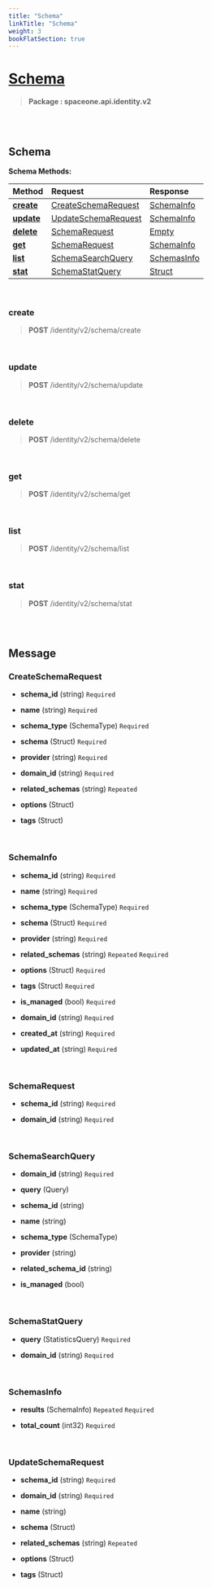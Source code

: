 ```yaml
---
title: "Schema"
linkTitle: "Schema"
weight: 3
bookFlatSection: true
---
```

# [Schema](#Schema)



>  **Package : spaceone.api.identity.v2**

<br>
<br>

## Schema





**Schema Methods:**


| Method | Request | Response |
| :----- | :-------- | :-------- |
| [**create**](./Schema#create) | [CreateSchemaRequest](Schema#createschemarequest) | [SchemaInfo](Schema#schemainfo) |
| [**update**](./Schema#update) | [UpdateSchemaRequest](Schema#updateschemarequest) | [SchemaInfo](Schema#schemainfo) |
| [**delete**](./Schema#delete) | [SchemaRequest](Schema#schemarequest) | [Empty](Schema#empty) |
| [**get**](./Schema#get) | [SchemaRequest](Schema#schemarequest) | [SchemaInfo](Schema#schemainfo) |
| [**list**](./Schema#list) | [SchemaSearchQuery](Schema#schemasearchquery) | [SchemasInfo](Schema#schemasinfo) |
| [**stat**](./Schema#stat) | [SchemaStatQuery](Schema#schemastatquery) | [Struct](Schema#struct) |



    
<br>

### create





> **POST** /identity/v2/schema/create
>






    
<br>

### update





> **POST** /identity/v2/schema/update
>






    
<br>

### delete





> **POST** /identity/v2/schema/delete
>






    
<br>

### get





> **POST** /identity/v2/schema/get
>






    
<br>

### list





> **POST** /identity/v2/schema/list
>






    
<br>

### stat





> **POST** /identity/v2/schema/stat
>






    


<br>
<br>

## Message



### CreateSchemaRequest
* **schema_id** (string)   `Required` 

    
* **name** (string)   `Required` 

    
* **schema_type** (SchemaType)   `Required` 

    
* **schema** (Struct)   `Required` 

    
* **provider** (string)   `Required` 

    
* **domain_id** (string)   `Required` 

    
* **related_schemas** (string)  `Repeated`   

    
* **options** (Struct)  

    
* **tags** (Struct)  

    <br>

### SchemaInfo
* **schema_id** (string)   `Required` 

    
* **name** (string)   `Required` 

    
* **schema_type** (SchemaType)   `Required` 

    
* **schema** (Struct)   `Required` 

    
* **provider** (string)   `Required` 

    
* **related_schemas** (string)  `Repeated`    `Required` 

    
* **options** (Struct)   `Required` 

    
* **tags** (Struct)   `Required` 

    
* **is_managed** (bool)   `Required` 

    
* **domain_id** (string)   `Required` 

    
* **created_at** (string)   `Required` 

    
* **updated_at** (string)   `Required` 

    <br>

### SchemaRequest
* **schema_id** (string)   `Required` 

    
* **domain_id** (string)   `Required` 

    <br>

### SchemaSearchQuery
* **domain_id** (string)   `Required` 

    
* **query** (Query)  

    
* **schema_id** (string)  

    
* **name** (string)  

    
* **schema_type** (SchemaType)  

    
* **provider** (string)  

    
* **related_schema_id** (string)  

    
* **is_managed** (bool)  

    <br>

### SchemaStatQuery
* **query** (StatisticsQuery)   `Required` 

    
* **domain_id** (string)   `Required` 

    <br>

### SchemasInfo
* **results** (SchemaInfo)  `Repeated`    `Required` 

    
* **total_count** (int32)   `Required` 

    <br>

### UpdateSchemaRequest
* **schema_id** (string)   `Required` 

    
* **domain_id** (string)   `Required` 

    
* **name** (string)  

    
* **schema** (Struct)  

    
* **related_schemas** (string)  `Repeated`   

    
* **options** (Struct)  

    
* **tags** (Struct)  

    <br>
